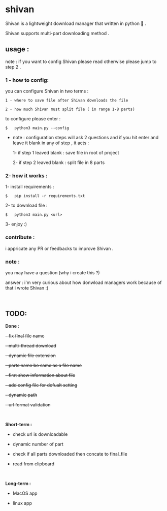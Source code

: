 # shivan
Shivan is a lightweight download manager that written in python 🐍 . 

Shivan supports multi-part downloading method .


## usage :

note : if you want to config Shivan please read otherwise please jump to step 2 .

### 1 - how to config:

you can configure Shivan in two terms :

    1 - where to save file after Shivan downloads the file

    2 - how much Shivan must split file ( in range 1-8 parts)

to configure please enter :
```
$   python3 main.py --config
```
* note : configuration steps will ask 2 questions and if you hit enter and leave it blank in any of step , it acts :

    1- if step 1 leaved blank : save file in root of project

    2- if step 2 leaved blank : split file in 8 parts


### 2- how it works :

1- install requirements :

```
$   pip install -r requirements.txt
```

2- to download file :

```
$   python3 main.py <url>
```

3- enjoy :)


### contribute :
i appricate any PR or feedbacks to improve Shivan .

### note :
you may have a question (why i create this ?)

answer : i'm very curious about how donwload managers work because of that i wrote Shivan :)
<p>&nbsp;</p>

## TODO:
**Done :**

~~- fix final file name~~

~~- multi-thread download~~

~~- dynamic file extension~~

~~- parts name be same as a file name~~

~~- first show information about file~~

~~- add config file for defualt setting~~

~~- dynamic path~~

~~- url format validation~~

<p>&nbsp;</p>

  
**Short-term :**

- check url is downloadable

- dynamic number of part

- check if all parts downloaded then concate to final_file

- read from clipboard

<p>&nbsp;</p>

**Long-term :**

- MacOS app

- linux app
